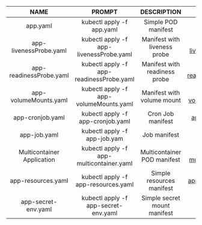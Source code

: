 | NAME | PROMPT | DESCRIPTION | EXAMPLE |
|:----:|:------:|:-----------:|:-------:|
|app.yaml| kubectl apply -f app.yaml | Simple POD manifest | [app.yaml](./app.yaml)|
|app-livenessProbe.yaml| kubectl apply -f app-livenessProbe.yaml | Manifest with liveness probe   | [app-livenessProbe.yaml](./yaml/app-livenessProbe.yaml) |
|app-readinessProbe.yaml| kubectl apply -f app-readinessProbe.yaml | Manifest with readiness probe  |[app-readinessProbe.yaml](./yaml/app-readinessProbe.yaml) |
|app-volumeMounts.yaml| kubectl apply -f app-volumeMounts.yaml | Manifest with volume mount |[app-volumeMounts.yaml](./yaml/app-volumeMounts.yaml) |
|app-cronjob.yaml| kubectl apply -f app-cronjob.yaml | Cron Job manifest | [app-cronjob.yaml](./yaml/app-cronjob.yaml) |
|app-job.yaml| kubectl apply -f app-job.yam |Job manifest | [app-job.yaml](./yaml/app-job.yaml) |
|Multicontainer Application| kubectl apply -f app-multicontainer.yaml | Multicontainer POD manifest | [app-multicontainer.yaml](./yaml/app-multicontainer.yaml)|
|app-resources.yaml|kubectl apply -f app-resources.yaml | Simple resources manifest | [app-resources.yaml](./yaml/app-resources.yaml)|
|app-secret-env.yaml|kubectl apply -f app-secret-env.yaml |Simple secret mount manifest |[app-secret-env.yaml](./yaml/app-secret-env.yaml) |
